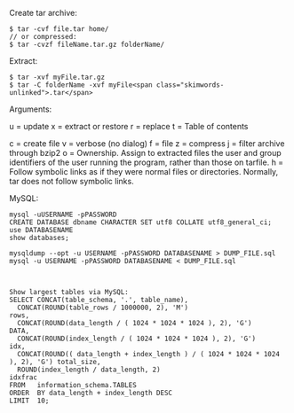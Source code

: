 Create tar archive:
```
$ tar -cvf file.tar home/
// or compressed:
$ tar -cvzf fileName.tar.gz folderName/
```

Extract:
```
$ tar -xvf myFile.tar.gz
$ tar -C folderName -xvf myFile<span class="skimwords-unlinked">.tar</span>
```
Arguments:

u = update
x = extract or restore
r = replace
t = Table of contents

c = create file
v = verbose (no dialog)
f = file
z = compress
j = filter archive through bzip2
o = Ownership. Assign to extracted files the user and group identifiers of the user running the program, rather than those on tarfile.
h = Follow symbolic links as if they were normal files or directories. Normally, tar does not follow symbolic links.

MySQL:
```
mysql -uUSERNAME -pPASSWORD
CREATE DATABASE dbname CHARACTER SET utf8 COLLATE utf8_general_ci;
use DATABASENAME
show databases;

mysqldump --opt -u USERNAME -pPASSWORD DATABASENAME > DUMP_FILE.sql
mysql -u USERNAME -pPASSWORD DATABASENAME < DUMP_FILE.sql



Show largest tables via MySQL:
SELECT CONCAT(table_schema, '.', table_name),
  CONCAT(ROUND(table_rows / 1000000, 2), 'M')                                    rows,
  CONCAT(ROUND(data_length / ( 1024 * 1024 * 1024 ), 2), 'G')                    DATA,
  CONCAT(ROUND(index_length / ( 1024 * 1024 * 1024 ), 2), 'G')                   idx,
  CONCAT(ROUND(( data_length + index_length ) / ( 1024 * 1024 * 1024 ), 2), 'G') total_size,
  ROUND(index_length / data_length, 2)                                           idxfrac
FROM   information_schema.TABLES
ORDER  BY data_length + index_length DESC
LIMIT  10;
```